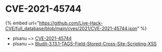 # CVE-2021-45744
{% embed url="https://github.com/Live-Hack-CVE/full_database/blob/main/cves/2021/CVE-2021-45744.json" %}

* plsanu ~> [CVE-2021-45744](https://www.alice-snow.ru/2021/database/cve-2021-45744/cve-2021-45744-plsanu)
* plsanu ~> [Bludit-3.13.1-TAGS-Field-Stored-Cross-Site-Scripting-XSS](https://www.alice-snow.ru/2021/database/cve-2021-45744/bludit-3.13.1-tags-field-stored-cross-site-scripting-xss-plsanu)